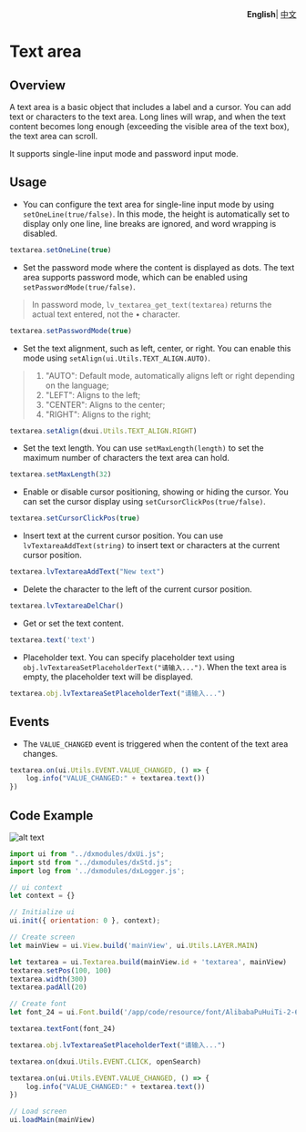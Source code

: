 <p align="right">
    <b>English</b>| <a href="./README_CN.md">中文</a>
</p>


# Text area

## Overview

A text area is a basic object that includes a label and a cursor. You can add text or characters to the text area. Long lines will wrap, and when the text content becomes long enough (exceeding the visible area of the text box), the text area can scroll.

It supports single-line input mode and password input mode.

## Usage

- You can configure the text area for single-line input mode by using `setOneLine(true/false)`. In this mode, the height is automatically set to display only one line, line breaks are ignored, and word wrapping is disabled.

```js
textarea.setOneLine(true)
```

- Set the password mode where the content is displayed as dots. The text area supports password mode, which can be enabled using `setPasswordMode(true/false)`.
> In password mode, `lv_textarea_get_text(textarea)` returns the actual text entered, not the • character.

```js
textarea.setPasswordMode(true)
```

- Set the text alignment, such as left, center, or right. You can enable this mode using `setAlign(ui.Utils.TEXT_ALIGN.AUTO)`.

> 1. "AUTO": Default mode, automatically aligns left or right depending on the language;
> 2. "LEFT": Aligns to the left;
> 3. "CENTER": Aligns to the center;
> 4. "RIGHT": Aligns to the right;

```js
textarea.setAlign(dxui.Utils.TEXT_ALIGN.RIGHT)
```

- Set the text length. You can use `setMaxLength(length)` to set the maximum number of characters the text area can hold.

```js
textarea.setMaxLength(32)
```

- Enable or disable cursor positioning, showing or hiding the cursor. You can set the cursor display using `setCursorClickPos(true/false)`.

```js
textarea.setCursorClickPos(true)
```

- Insert text at the current cursor position. You can use `lvTextareaAddText(string)` to insert text or characters at the current cursor position.

```js
textarea.lvTextareaAddText("New text")
```

- Delete the character to the left of the current cursor position.

```js
textarea.lvTextareaDelChar()
```

- Get or set the text content.

```js
textarea.text('text')
```

- Placeholder text. You can specify placeholder text using `obj.lvTextareaSetPlaceholderText("请输入...")`. When the text area is empty, the placeholder text will be displayed.

```js
textarea.obj.lvTextareaSetPlaceholderText("请输入...")
```

## Events

- The `VALUE_CHANGED` event is triggered when the content of the text area changes.

```js
textarea.on(ui.Utils.EVENT.VALUE_CHANGED, () => {
    log.info("VALUE_CHANGED:" + textarea.text())
})
```

## Code Example

![alt text](textarea.png)

```js
import ui from "../dxmodules/dxUi.js";
import std from "../dxmodules/dxStd.js";
import log from '../dxmodules/dxLogger.js';

// ui context
let context = {}

// Initialize ui
ui.init({ orientation: 0 }, context);

// Create screen
let mainView = ui.View.build('mainView', ui.Utils.LAYER.MAIN)

let textarea = ui.Textarea.build(mainView.id + 'textarea', mainView)
textarea.setPos(100, 100)
textarea.width(300)
textarea.padAll(20)

// Create font
let font_24 = ui.Font.build('/app/code/resource/font/AlibabaPuHuiTi-2-65-Medium.ttf', 24, ui.Utils.FONT_STYLE.ITALIC | ui.Utils.FONT_STYLE.BOLD)

textarea.textFont(font_24)

textarea.obj.lvTextareaSetPlaceholderText("请输入...")

textarea.on(dxui.Utils.EVENT.CLICK, openSearch)

textarea.on(ui.Utils.EVENT.VALUE_CHANGED, () => {
    log.info("VALUE_CHANGED:" + textarea.text())
})

// Load screen
ui.loadMain(mainView)
```